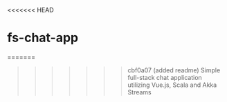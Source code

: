 <<<<<<< HEAD
# fs-chat-app
=======
>>>>>>> cbf0a07 (added readme)
Simple full-stack chat application utilizing Vue.js, Scala and Akka Streams
